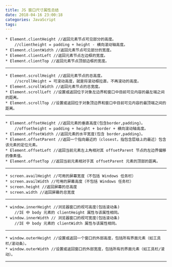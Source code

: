 ```yaml
---
title: JS 窗口尺寸属性总结
date: 2018-04-16 23:00:18
categories: JavaScript
tags:
---
```



	* Element.clientHeight //返回元素节点可见部分的高度。
		//clientheight = padding + height - 横向滚动轴高度。
	* Element.clientWidth //返回元素节点可见部分的宽度。
	* Element.clientLeft //返回元素节点左边框的宽度。
	* Element.clientTop //返回元素节点顶部边框的宽度。

---

	* Element.scrollHeight //返回元素节点的总高度。
		//scrollHeight = 可滚动高度，就是将滚动框拉直，不再滚动的高度。
	* Element.scrollWidth //返回元素节点的总宽度。
	* Element.scrollLeft //设置或返回位于对象左边界和窗口中目前可见内容的最左端之间的距离。
	* Element.scrollTop //设置或返回位于对象顶边界和窗口中目前可见内容的最顶端之间的距离。
	
---


	* Element.offsetHeight //返回元素的垂直高度(包含border,padding)。
		//offsetheight = padding + height + border + 横向滚动轴高度。
	* Element.offsetWidth //返回元素的水平宽度(包含 border,padding)。
	* Element.offsetParent //返回一个指向最近的（closest，指包含层级上的最近）包含该元素的定位元素。
	* Element.offsetLeft //返回当前元素左上角相对其 offsetParent 节点的左边界偏移的像素值。
	* Element.offsetTop //返回当前元素相对于其 offsetParent 元素的顶部的距离。

	
---	
	
	* screen.availHeight //可用的屏幕宽度（不包括 Windows 任务栏）
	* screen.availWidth //可用的屏幕高度（不包括 Windows 任务栏）
	* screen.height //返回屏幕的总高度
	* screen.width //返回屏幕的总宽度

	
---

	* window.innerHeight //浏览器窗口的视可高度(包括滚动条)
	    //IE 中 body 元素的 clientHeight 属性与该属性相同。
	* window.innerWidth // 浏览器窗口的视可宽度(包括滚动条)
	    //IE 中 body 元素的 clientWidth 属性与该属性相同。
	    
	
--- 

	* window.outerHeight //设置或返回一个窗口的外部高度，包括所有界面元素（如工具栏/滚动条）。
	* window.outerWidth //设置或返回窗口的外部宽度，包括所有的界面元素（如工具栏/滚动）。


---   